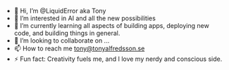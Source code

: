 - 👋 Hi, I’m @LiquidError aka Tony
- 👀 I’m interested in AI and all the new possibilities
- 🌱 I’m currently learning all aspects of building apps, deploying new code, and building things in general.
- 💞️ I’m looking to collaborate on ...
- 📫 How to reach me tony@tonyalfredsson.se
- ⚡ Fun fact: Creativity fuels me, and I love my nerdy  and conscious side.

<!---
LiquidError/LiquidError is a ✨ special ✨ repository because its `README.md` (this file) appears on your GitHub profile.
You can click the Preview link to take a look at your changes.
--->
